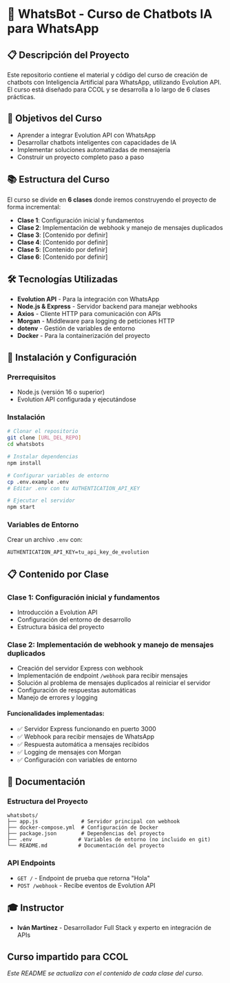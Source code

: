 # 🤖 WhatsBot - Curso de Chatbots IA para WhatsApp

## 📋 Descripción del Proyecto

Este repositorio contiene el material y código del curso de creación de chatbots con Inteligencia Artificial para WhatsApp, utilizando Evolution API. El curso está diseñado para CCOL y se desarrolla a lo largo de 6 clases prácticas.

## 🎯 Objetivos del Curso

- Aprender a integrar Evolution API con WhatsApp
- Desarrollar chatbots inteligentes con capacidades de IA
- Implementar soluciones automatizadas de mensajería
- Construir un proyecto completo paso a paso

## 📚 Estructura del Curso

El curso se divide en **6 clases** donde iremos construyendo el proyecto de forma incremental:

- **Clase 1**: Configuración inicial y fundamentos
- **Clase 2**: Implementación de webhook y manejo de mensajes duplicados
- **Clase 3**: [Contenido por definir]
- **Clase 4**: [Contenido por definir]
- **Clase 5**: [Contenido por definir]
- **Clase 6**: [Contenido por definir]

## 🛠️ Tecnologías Utilizadas

- **Evolution API** - Para la integración con WhatsApp
- **Node.js & Express** - Servidor backend para manejar webhooks
- **Axios** - Cliente HTTP para comunicación con APIs
- **Morgan** - Middleware para logging de peticiones HTTP
- **dotenv** - Gestión de variables de entorno
- **Docker** - Para la containerización del proyecto

## 🚀 Instalación y Configuración

### Prerrequisitos
- Node.js (versión 16 o superior)
- Evolution API configurada y ejecutándose

### Instalación

```bash
# Clonar el repositorio
git clone [URL_DEL_REPO]
cd whatsbots

# Instalar dependencias
npm install

# Configurar variables de entorno
cp .env.example .env
# Editar .env con tu AUTHENTICATION_API_KEY

# Ejecutar el servidor
npm start
```

### Variables de Entorno

Crear un archivo `.env` con:

```env
AUTHENTICATION_API_KEY=tu_api_key_de_evolution
```

## 📋 Contenido por Clase

### Clase 1: Configuración inicial y fundamentos
- Introducción a Evolution API
- Configuración del entorno de desarrollo
- Estructura básica del proyecto

### Clase 2: Implementación de webhook y manejo de mensajes duplicados
- Creación del servidor Express con webhook
- Implementación de endpoint `/webhook` para recibir mensajes
- Solución al problema de mensajes duplicados al reiniciar el servidor
- Configuración de respuestas automáticas
- Manejo de errores y logging

#### Funcionalidades implementadas:
- ✅ Servidor Express funcionando en puerto 3000
- ✅ Webhook para recibir mensajes de WhatsApp
- ✅ Respuesta automática a mensajes recibidos
- ✅ Logging de mensajes con Morgan
- ✅ Configuración con variables de entorno

## 📖 Documentación

### Estructura del Proyecto

```
whatsbots/
├── app.js              # Servidor principal con webhook
├── docker-compose.yml  # Configuración de Docker
├── package.json        # Dependencias del proyecto
├── .env               # Variables de entorno (no incluido en git)
└── README.md          # Documentación del proyecto
```

### API Endpoints

- `GET /` - Endpoint de prueba que retorna "Hola"
- `POST /webhook` - Recibe eventos de Evolution API

## 🎓 Instructor
- **Iván Martínez** - Desarrollador Full Stack y experto en integración de APIs

Curso impartido para CCOL
---

*Este README se actualiza con el contenido de cada clase del curso.*
